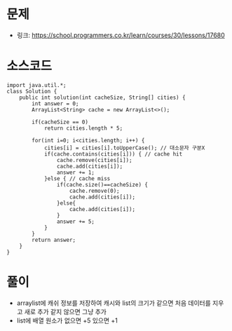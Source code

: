 # 문제
- 링크: 
<https://school.programmers.co.kr/learn/courses/30/lessons/17680>

# 소스코드
```
import java.util.*;
class Solution {
    public int solution(int cacheSize, String[] cities) {
        int answer = 0;
        ArrayList<String> cache = new ArrayList<>();
        
        if(cacheSize == 0)
            return cities.length * 5;
        
        for(int i=0; i<cities.length; i++) {
            cities[i] = cities[i].toUpperCase(); // 대소문자 구분X
            if(cache.contains(cities[i])) { // cache hit
                cache.remove(cities[i]);
                cache.add(cities[i]);
                answer += 1;
            }else { // cache miss
                if(cache.size()==cacheSize) {
                    cache.remove(0);
                    cache.add(cities[i]);
                }else{
                    cache.add(cities[i]);    
                }
                answer += 5;
            }
        }
        return answer;
    }
}
```
# 풀이
- arraylist에 캐쉬 정보를 저장하여 캐시와 list의 크기가 같으면 처음 데이터를 지우고 새로 추가 같지 않으면 그냥 추가
- list에 배열 원소가 없으면 +5 있으면 +1
